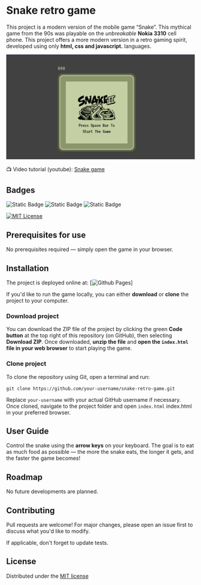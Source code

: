 
# Snake retro game
This project is a modern version of the mobile game “Snake”. This mythical game from the 90s was playable on the *unbreakable* **Nokia 3310** cell phone. This project offers a more modern version in a retro gaming spirit, developed using only **html, css and javascript.** languages.

![Screenshot](/images/screenshot.png)

:tv: Video tutorial (youtube): [Snake game](https://www.youtube.com/watch?v=uyhzCBEGaBY)

## Badges
![Static Badge](https://img.shields.io/badge/langage-Html-blue)
![Static Badge](https://img.shields.io/badge/langage-CSS-orange)
![Static Badge](https://img.shields.io/badge/langage-JavaScript-yellow)

[![MIT License](https://img.shields.io/badge/License-MIT-green.svg)](https://choosealicense.com/licenses/mit/)

## Prerequisites for use
No prerequisites required — simply open the game in your browser.

## Installation
The project is deployed online at: [![Github Pages](https://mikaocko.github.io/Snake-game/)]

If you'd like to run the game locally, you can either **download** or **clone** the project to your computer.

### Download project
You can download the ZIP file of the project by clicking the green **Code button** at the top right of this repository (on GitHub), then selecting **Download ZIP**.
Once downloaded, **unzip the file** and **open the `index.html` file in your web browser** to start playing the game.

### Clone project
To clone the repository using Git, open a terminal and run:
```
git clone https://github.com/your-username/snake-retro-game.git
```
Replace `your-username` with your actual GitHub username if necessary.
Once cloned, navigate to the project folder and open `index.html` index.html in your preferred browser.

## User Guide
Control the snake using the **arrow keys** on your keyboard.
The goal is to eat as much food as possible — the more the snake eats, the longer it gets, and the faster the game becomes!

## Roadmap
No future developments are planned.

## Contributing
Pull requests are welcome! For major changes, please open an issue first to discuss what you'd like to modify.

If applicable, don't forget to update tests.


## License
Distributed under the [MIT license](https://choosealicense.com/licenses/mit/)

